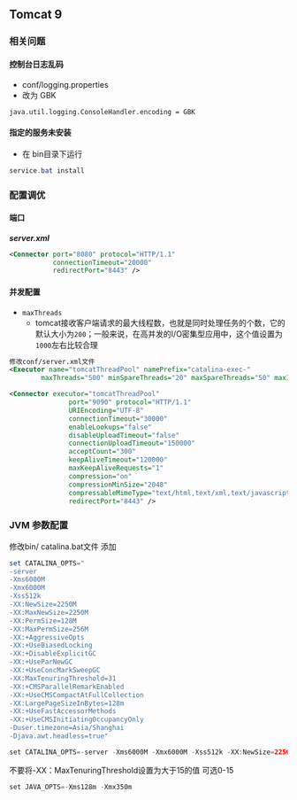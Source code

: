 ## Tomcat 9

### 相关问题

#### 控制台日志乱码

- conf/logging.properties
- 改为 GBK

```properties
java.util.logging.ConsoleHandler.encoding = GBK
```

#### 指定的服务未安装

- 在 bin目录下运行

```powershell
service.bat install
```

### 配置调优

#### 端口

***server.xml***

```xml
<Connector port="8080" protocol="HTTP/1.1"
           connectionTimeout="20000"
           redirectPort="8443" />
```

#### 并发配置

- `maxThreads` 
  - tomcat接收客户端请求的最大线程数，也就是同时处理任务的个数，它的默认大小为`200`；一般来说，在高并发的I/O密集型应用中，这个值设置为`1000`左右比较合理

```xml
修改conf/server.xml文件
<Executor name="tomcatThreadPool" namePrefix="catalina-exec-"
        maxThreads="500" minSpareThreads="20" maxSpareThreads="50" maxIdleTime="60000"/>

<Connector executor="tomcatThreadPool"
               port="9090" protocol="HTTP/1.1"
               URIEncoding="UTF-8"
               connectionTimeout="30000"
               enableLookups="false"
               disableUploadTimeout="false"
               connectionUploadTimeout="150000"
               acceptCount="300"
               keepAliveTimeout="120000"
               maxKeepAliveRequests="1"
               compression="on"
               compressionMinSize="2048"
               compressableMimeType="text/html,text/xml,text/javascript,text/css,text/plain,image/gif,image/jpg,image/png" 
               redirectPort="8443" />
```

### JVM 参数配置

修改bin/ catalina.bat文件
添加

```powershell
set CATALINA_OPTS="
-server 
-Xms6000M 
-Xmx6000M 
-Xss512k 
-XX:NewSize=2250M 
-XX:MaxNewSize=2250M 
-XX:PermSize=128M
-XX:MaxPermSize=256M  
-XX:+AggressiveOpts 
-XX:+UseBiasedLocking 
-XX:+DisableExplicitGC 
-XX:+UseParNewGC 
-XX:+UseConcMarkSweepGC 
-XX:MaxTenuringThreshold=31 
-XX:+CMSParallelRemarkEnabled 
-XX:+UseCMSCompactAtFullCollection 
-XX:LargePageSizeInBytes=128m 
-XX:+UseFastAccessorMethods 
-XX:+UseCMSInitiatingOccupancyOnly
-Duser.timezone=Asia/Shanghai 
-Djava.awt.headless=true"
```

```java
set CATALINA_OPTS=-server -Xms6000M -Xmx6000M -Xss512k -XX:NewSize=2250M -XX:MaxNewSize=2250M -XX:PermSize=128M9 -XX:MaxPermSize=256M -XX:+AggressiveOpts -XX:+UseBiasedLocking -XX:+DisableExplicitGC -XX:+UseParNewGC -XX:+UseConcMarkSweepGC -XX:+CMSParallelRemarkEnabled -XX:+UseCMSCompactAtFullCollection -XX:LargePageSizeInBytes=128m -XX:+UseFastAccessorMethods -XX:+UseCMSInitiatingOccupancyOnly -Duser.timezone=Asia/Shanghai -Djava.awt.headless=true
```

不要将-XX：MaxTenuringThreshold设置为大于15的值   可选0-15

```java
set JAVA_OPTS=-Xms128m -Xmx350m 
```

























